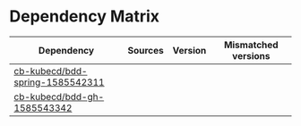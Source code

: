# Dependency Matrix

Dependency | Sources | Version | Mismatched versions
---------- | ------- | ------- | -------------------
[cb-kubecd/bdd-spring-1585542311](https://github.com/cb-kubecd/bdd-spring-1585542311.git) |  | []() | 
[cb-kubecd/bdd-gh-1585543342](https://github.com/cb-kubecd/bdd-gh-1585543342.git) |  | []() | 
